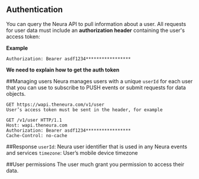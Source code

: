 
## Authentication

You can query the Neura API to pull information about a user. All requests for user data must include an **authorization header** containing the user's access token:

**Example**

```
Authorization: Bearer asdf1234*****************
```

**We need to explain how to get the auth token**

##Managing users
Neura manages users with a unique `userId` for each user that you can use to subscribe to PUSH events or submit requests for data objects.```httpGET https://wapi.theneura.com/v1/userUser’s access token must be sent in the header, for example``````httpGET /v1/user HTTP/1.1Host: wapi.theneura.comAuthorization: Bearer asdf1234*****************Cache-Control: no-cache```
##Response`userId`: Neura user identifier that is used in any Neura events and services`timezone`: User’s mobile device timezone##User permissionsThe user much grant you permission to access their data.
 